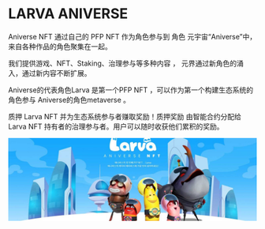 # LARVA ANIVERSE

Aniverse NFT 通过自己的 PFP NFT 作为角色参与到 角色 元宇宙“Aniverse”中，来自各种作品的角色聚集在一起。

我们提供游戏、NFT、Staking、治理参与等多种内容 ，
元界通过新角色的涌入，通过新内容不断扩展。

Aniverse的代表角色Larva
是第一个PFP NFT ，可以作为第一个构建生态系统的角色参与 Aniverse的角色metaverse 。

质押 Larva NFT 并为生态系统参与者赚取奖励！质押奖励 由智能合约分配给 Larva NFT 持有者的治理参与者。用户可以随时收获他们累积的奖励。

![1500x500](1500x500.jpg)
